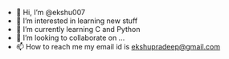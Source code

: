 - 👋 Hi, I’m @ekshu007
- 👀 I’m interested in learning new stuff
- 🌱 I’m currently learning C and Python
- 💞️ I’m looking to collaborate on ...
- 📫 How to reach me my email id is ekshupradeep@gmail.com

<!---
ekshu007/ekshu007 is a ✨ particular ✨ repository because its `README.md` (this file) appears on your GitHub profile.
You can click the Preview link to take a look at your changes.
--->
